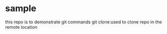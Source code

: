 # sample
this repo is to demonstrate git commands
git clone:used to clone repo in the remote location
